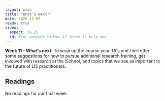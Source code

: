 ```yaml
---
layout: page
title: "What's Next?"
date: 2020-12-07
ready: true
video:
  aspect: 56.25
  id: #for youtube videos if there is only one
---
```


**Week 11 - What's next**: To wrap up the course your TA's and I will offer some suggestions for how to pursue additional research training, get involved with research at the iSchool, and topics that we see as important to the future of LIS practitioners.

## Readings

No readings for our final week.
